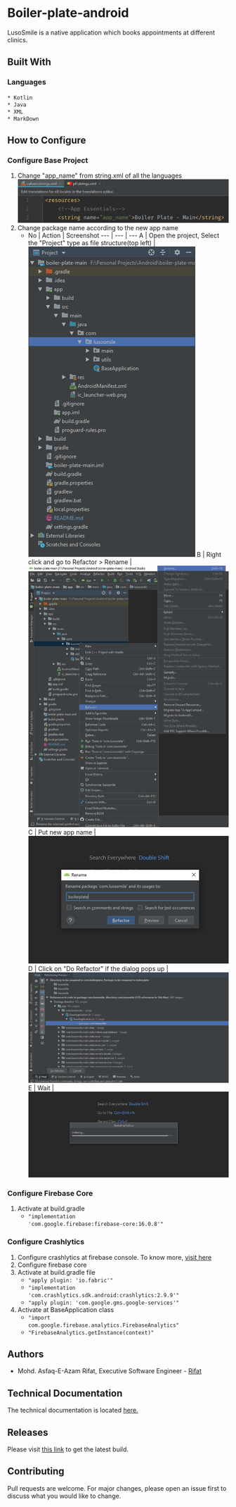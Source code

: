 # Boiler-plate-android

LusoSmile is a native application which books appointments at different clinics.

## Built With
### Languages
    * Kotlin
    * Java
    * XML
    * MarkDown
    
## How to Configure
### Configure Base Project
1. Change "app_name" from string.xml of all the languages
![Visual](readme-images/refactor00.PNG)
2. Change package name according to the new app name
    * No | Action | Screenshot
     --- | --- | --- 
     A | Open the project, Select the "Project" type as file structure(top left) | ![Visual](readme-images/refactor01.PNG) 
     B | Right click and go to Refactor > Rename | ![Visual](readme-images/refactor02.PNG) 
     C | Put new app name | ![Visual](readme-images/refactor03.PNG) 
     D | Click on "Do Refactor" if the dialog pops up | ![Visual](readme-images/refactor04.PNG) 
     E | Wait | ![Visual](readme-images/refactor05.PNG) 
### Configure Firebase Core
1. Activate at build.gradle
    * <code>"implementation 'com.google.firebase:firebase-core:16.0.8'"</code>
### Configure Crashlytics
1. Configure crashlytics at firebase console. To know more, [visit here](http://bit.ly/2VBDluy)
2. Configure firebase core 
3. Activate at build.gradle file 
    * <code>"apply plugin: 'io.fabric'"</code>
    * <code>"implementation 'com.crashlytics.sdk.android:crashlytics:2.9.9'"</code>
    * <code>"apply plugin: 'com.google.gms.google-services'"</code>
4. Activate at BaseApplication class
    * <code>"import com.google.firebase.analytics.FirebaseAnalytics"</code>
    * <code>"FirebaseAnalytics.getInstance(context)"</code>
    
## Authors
* Mohd. Asfaq-E-Azam Rifat, Executive Software Engineer - [Rifat](https://github.com/rifat15913)

## Technical Documentation
The technical documentation is located [here.](app/documentation/)

## Releases
Please visit [this link](app/release/) to get the latest build.

## Contributing
Pull requests are welcome. For major changes, please open an issue first to discuss what you would like to change.